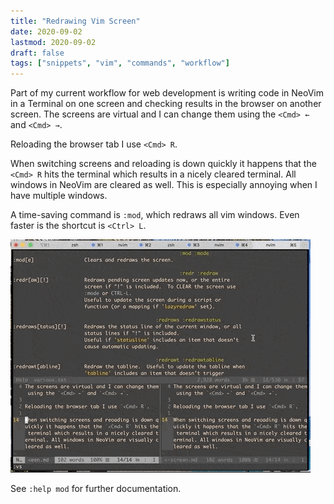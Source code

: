 ```yaml
---
title: "Redrawing Vim Screen"
date: 2020-09-02
lastmod: 2020-09-02
draft: false
tags: ["snippets", "vim", "commands", "workflow"]
---
```


Part of my current workflow for web development is writing code in NeoVim in a Terminal on one screen and checking results in the browser on another screen.
The screens are virtual and I can change them using the `<Cmd> ←` and `<Cmd> →`.

Reloading the browser tab I use `<Cmd> R`.

When switching screens and reloading is down quickly it happens that the `<Cmd> R` hits the terminal which results in a nicely cleared terminal.
All windows in NeoVim are cleared as well. This is especially annoying when I have multiple windows.

A time-saving command is `:mod`, which redraws all vim windows. Even faster is the shortcut is `<Ctrl> L`.

![Show command in action](./assets/clearing-the-terminal.gif)

See `:help mod` for further documentation.

